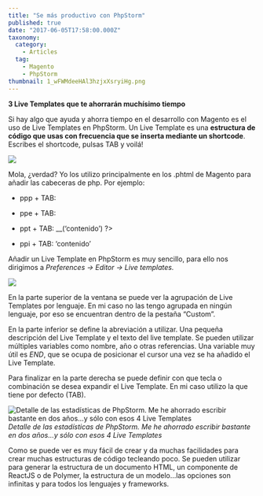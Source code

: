 ```yaml
---
title: "Se más productivo con PhpStorm"
published: true
date: "2017-06-05T17:58:00.000Z"
taxonomy:
  category:
    - Articles
  tag:
    - Magento
    - PhpStorm
thumbnail: 1_wFWMdeeHAl3hzjxXsryiHg.png
---
```


**3 Live Templates que te ahorrarán muchísimo tiempo**

Si hay algo que ayuda y ahorra tiempo en el desarrollo con Magento es el uso de Live Templates en PhpStorm. Un Live Template es una **estructura de código que usas con frecuencia que se inserta mediante un shortcode**. Escribes el shortcode, pulsas TAB y voilá!

![](https://cdn-images-1.medium.com/max/2000/1*AAM9G8Tx-kg_9yh8VapNog.gif)

Mola, ¿verdad? Yo los utilizo principalmente en los .phtml de Magento para añadir las cabeceras de php. Por ejemplo:

- ppp + TAB: <?php ‘contenido’ ?>

- ppe + TAB: <?php echo ‘contenido’ ?>

- ppt + TAB: <?php $this->__(‘contenido’) ?>

- ppi + TAB: <?php if(‘cursor’): ?> ‘contenido’ <?php endif; ?>

Añadir un Live Template en PhpStorm es muy sencillo, para ello nos dirigimos a _Preferences -> Editor -> Live templates._

![](https://cdn-images-1.medium.com/max/3360/1*b6IOCV7IuDnUg6FnJS-EbQ.png)

En la parte superior de la ventana se puede ver la agrupación de Live Templates por lenguaje. En mi caso no las tengo agrupada en ningún lenguaje, por eso se encuentran dentro de la pestaña “Custom”.

En la parte inferior se define la abreviación a utilizar. Una pequeña descripción del Live Template y el texto del live template. Se pueden utilizar múltiples variables como nombre, año o otras referencias. Una variable muy útil es $END$, que se ocupa de posicionar el cursor una vez se ha añadido el Live Template.

Para finalizar en la parte derecha se puede definir con que tecla o combinación se desea expandir el Live Template. En mi caso utilizo la que tiene por defecto (TAB).

![Detalle de las estadísticas de PhpStorm. Me he ahorrado escribir bastante en dos años…y sólo con esos 4 Live Templates](https://cdn-images-1.medium.com/max/2708/1*7odAtZHjLq_aLBLqxzw3aw.png)_Detalle de las estadísticas de PhpStorm. Me he ahorrado escribir bastante en dos años…y sólo con esos 4 Live Templates_

Como se puede ver es muy fácil de crear y da muchas facilidades para crear muchas estructuras de código tecleando poco. Se pueden utilizar para generar la estructura de un documento HTML, un componente de ReactJS o de Polymer, la estructura de un modelo…las opciones son infinitas y para todos los lenguajes y frameworks.
